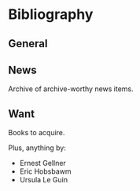 # Bibliography

## General

## News
Archive of archive-worthy news items.

## Want
Books to acquire.

Plus, anything by:

- Ernest Gellner
- Eric Hobsbawm
- Ursula Le Guin

